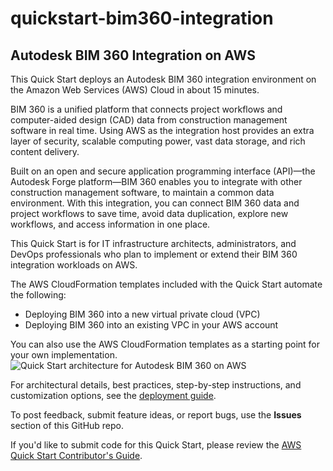 # quickstart-bim360-integration
## Autodesk BIM 360 Integration on AWS

This Quick Start deploys an Autodesk BIM 360 integration environment on the Amazon Web Services (AWS) Cloud in about 15 minutes.

BIM 360 is a unified platform that connects project workflows and computer-aided design (CAD) data from construction management software in real time. Using AWS as the integration host provides an extra layer of security, scalable computing power, vast data storage, and rich content delivery.

Built on an open and secure application programming interface (API)—the Autodesk Forge platform—BIM 360 enables you to integrate with other construction management software, to maintain a common data environment. With this integration, you can connect BIM 360 data and project workflows to save time, avoid data duplication, explore new workflows, and access information in one place.

This Quick Start is for IT infrastructure architects, administrators, and DevOps professionals who plan to implement or extend their BIM 360 integration workloads on AWS.

The AWS CloudFormation templates included with the Quick Start automate the following:

- Deploying BIM 360 into a new virtual private cloud (VPC)
- Deploying BIM 360 into an existing VPC in your AWS account

You can also use the AWS CloudFormation templates as a starting point for your own implementation.
![Quick Start architecture for Autodesk BIM 360 on AWS](https://d1.awsstatic.com/partner-network/QuickStart/datasheets/autodesk-bim360-integration-on-aws-arch.7b27744f713ebf0eac28f9199baf172328ced381.png)

For architectural details, best practices, step-by-step instructions, and customization options, see the [deployment guide](https://fwd.aws/eEr5W).

To post feedback, submit feature ideas, or report bugs, use the **Issues** section of this GitHub repo.

If you'd like to submit code for this Quick Start, please review the [AWS Quick Start Contributor's Guide](https://aws-quickstart.github.io/).
